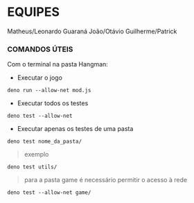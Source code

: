 # EQUIPES

Matheus/Leonardo Guaraná
João/Otávio
Guilherme/Patrick


### COMANDOS ÚTEIS
Com o terminal na pasta Hangman:

- Executar o jogo
```
deno run --allow-net mod.js
```

- Executar todos os testes
```
deno test --allow-net
```

- Executar apenas os testes de uma pasta
```
deno test nome_da_pasta/
```

> exemplo

```
deno test utils/
```

> para a pasta game é necessário permitir o acesso à rede

```
deno test --allow-net game/
```